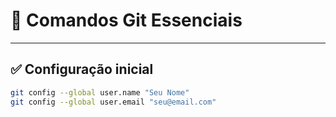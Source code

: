 # 🚀 Comandos Git Essenciais

---

## ✅ **Configuração inicial**

```bash
git config --global user.name "Seu Nome"
git config --global user.email "seu@email.com"


